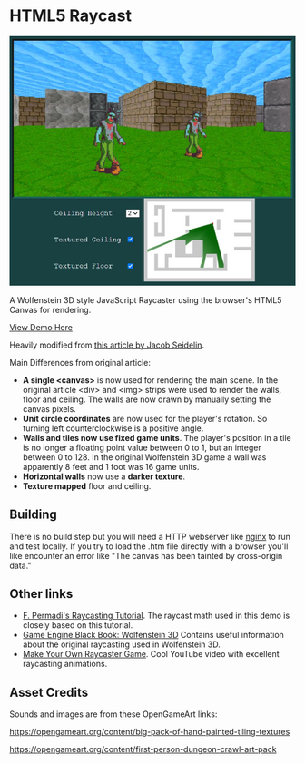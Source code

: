 # HTML5 Raycast

<a href="https://andrew-lim.github.io/html5-raycast/raycast3d.htm"><img src="raycast3d.png" size="50%"/></a>

A Wolfenstein 3D style JavaScript Raycaster using the browser's HTML5 Canvas for rendering.

[View Demo Here](https://andrew-lim.github.io/html5-raycast/raycast3d.htm)

Heavily modified from [this article by Jacob Seidelin](http://dev.opera.com/articles/view/creating-pseudo-3d-games-with-html-5-can-1/).

Main Differences from original article:
- **A single &lt;canvas&gt;** is now used for rendering the main scene. In the original article &lt;div&gt; and &lt;img&gt; strips
  were used to render the walls, floor and ceiling. The walls are now drawn by manually setting the canvas pixels.
- **Unit circle coordinates** are now used for the player's rotation. So turning left counterclockwise
  is a positive angle.
- **Walls and tiles now use fixed game units**. The player's position in a tile is no longer a floating point
  value between 0 to 1, but an integer between 0 to 128. In the original Wolfenstein 3D game a wall was apparently 8 feet and 1 foot was 16 game units.
- **Horizontal walls** now use a **darker texture**.
- **Texture mapped** floor and ceiling.

## Building

There is no build step but you will need a HTTP webserver like [nginx](https://nginx.org/) to run and test locally.
If you try to load the .htm file directly with a browser you'll like encounter an error like "The canvas has been tainted by cross-origin data."

## Other links
- [F. Permadi's Raycasting Tutorial](https://permadi.com/1996/05/ray-casting-tutorial-7/). The raycast math used in this demo is closely based on this tutorial.
- [Game Engine Black Book: Wolfenstein 3D](https://fabiensanglard.net/gebbwolf3d/) Contains useful information about the original raycasting used in Wolfenstein 3D.
- [Make Your Own Raycaster Game](https://www.youtube.com/watch?v=gYRrGTC7GtA). Cool YouTube video with excellent raycasting animations.

## Asset Credits

Sounds and images are from these OpenGameArt links:

https://opengameart.org/content/big-pack-of-hand-painted-tiling-textures

https://opengameart.org/content/first-person-dungeon-crawl-art-pack
